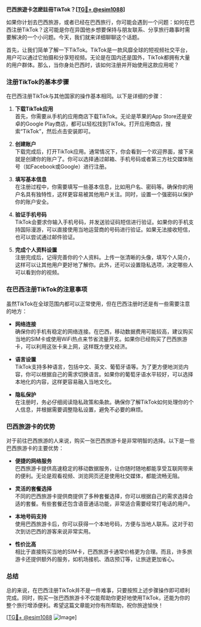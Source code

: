 **巴西旅遊卡怎麽註冊TikTok？[[TG💪+ @esim1088](https://t.me/s/esim1088)]**

如果你计划去巴西旅游，或者已经在巴西旅行，你可能会遇到一个问题：如何在巴西注册TikTok？这可能是你在异国他乡想要保持与朋友联系、分享旅行趣事时需要解决的一个小问题。今天，我们就来详细聊聊这个话题。

首先，让我们简单了解一下TikTok。TikTok是一款风靡全球的短视频社交平台，用户可以通过它拍摄和分享短视频。无论是在国内还是国外，TikTok都拥有大量的用户群体。那么，当你身处巴西时，该如何注册并开始使用这款应用呢？

### 注册TikTok的基本步骤

在巴西注册TikTok与其他国家的操作基本相同。以下是详细的步骤：

1. **下载TikTok应用**  
   首先，你需要从手机的应用商店下载TikTok。无论是苹果的App Store还是安卓的Google Play商店，都可以轻松找到TikTok。打开应用商店，搜索“TikTok”，然后点击安装即可。

2. **创建账户**  
   下载完成后，打开TikTok应用。通常情况下，你会看到一个欢迎界面，接下来就是创建你的账户了。你可以选择通过邮箱、手机号码或者第三方社交媒体账号（如Facebook或Google）进行注册。

3. **填写基本信息**  
   在注册过程中，你需要填写一些基本信息，比如用户名、密码等。确保你的用户名具有独特性，这样更容易被其他用户关注。同时，设置一个强密码以保护你的账户安全。

4. **验证手机号码**  
   TikTok会要求你输入手机号码，并发送验证码短信进行验证。如果你的手机支持国际漫游，可以直接使用当地运营商的号码进行验证。如果无法接收短信，也可以尝试通过邮件验证。

5. **完成个人资料设置**  
   注册完成后，记得完善你的个人资料。上传一张清晰的头像，填写个人简介，这样可以让其他用户更好地了解你。此外，还可以设置隐私选项，决定哪些人可以看到你的视频。

### 在巴西注册TikTok的注意事项

虽然TikTok在全球范围内都可以正常使用，但在巴西注册时还是有一些需要注意的地方：

- **网络连接**  
  确保你的手机有稳定的网络连接。在巴西，移动数据费用可能较高，建议购买当地的SIM卡或使用WiFi热点来节省流量开支。如果你已经购买了巴西旅游卡，可以利用这张卡来上网，这样既方便又经济。

- **语言设置**  
  TikTok支持多种语言，包括中文、英文、葡萄牙语等。为了更方便地浏览内容，你可以根据自己的需求切换语言。如果你的葡萄牙语水平较好，可以选择本地化的内容，这样更容易融入当地文化。

- **隐私保护**  
  在注册时，务必仔细阅读隐私政策和条款。确保你了解TikTok如何处理你的个人信息，并根据需要调整隐私设置，避免不必要的麻烦。

### 巴西旅游卡的优势

对于前往巴西旅游的人来说，购买一张巴西旅游卡是非常明智的选择。以下是一些巴西旅游卡的主要优势：

- **便捷的网络服务**  
  巴西旅游卡提供高速稳定的移动数据服务，让你随时随地都能享受互联网带来的便利。无论是观看视频、浏览网页还是使用社交媒体，都能流畅无阻。

- **灵活的套餐选择**  
  不同的巴西旅游卡提供商提供了多种套餐选择，你可以根据自己的需求选择合适的套餐。有些套餐还包含语音通话功能，非常适合需要经常打电话的用户。

- **本地号码支持**  
  使用巴西旅游卡后，你可以获得一个本地号码，方便与当地人联系。这对于初次到访巴西的游客来说非常实用。

- **性价比高**  
  相比于直接购买当地的SIM卡，巴西旅游卡通常价格更为合理。而且，许多旅游卡还提供额外的服务，如机场接机、酒店预订等，让旅途更加省心。

### 总结

总的来说，在巴西注册TikTok并不是一件难事，只要按照上述步骤操作即可顺利完成。同时，购买一张巴西旅游卡不仅能帮助你更好地使用TikTok，还能为你的整个旅行增添便利。希望这篇文章能对你有所帮助，祝你旅途愉快！  

[[TG💪+ @esim1088](https://t.me/s/esim1088) ![Image](https://i.postimg.cc/4NQfJmqS/Snipaste-2025-05-13-00-14-12.png)]
